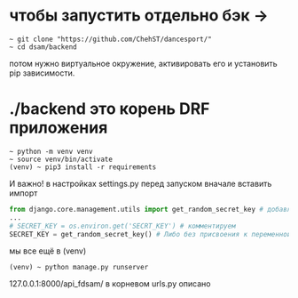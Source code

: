 # чтобы запустить отдельно бэк ->

```
~ git clone "https://github.com/ChehST/dancesport/"
~ cd dsam/backend
```

потом нужно виртуальное окружение, активировать его и установить pip зависимости.

# ./backend это корень DRF приложения

``` (venv)
~ python -m venv venv
~ source venv/bin/activate
(venv) ~ pip3 install -r requirements
```
И важно! в настройках settings.py перед запуском вначале вставить импорт
```python
from django.core.management.utils import get_random_secret_key # добавляем импорт
...
# SECRET_KEY = os.environ.get('SECRT_KEY') # комментируем
SECRET_KEY = get_random_secret_key() # Либо без присвоения к переменной простовызватьфункцию первый раз вижу этот метод :)
```

мы все ещё в (venv)
```
(venv) ~ python manage.py runserver
```

127.0.0.1:8000/api_fdsam/ в корневом urls.py описано

